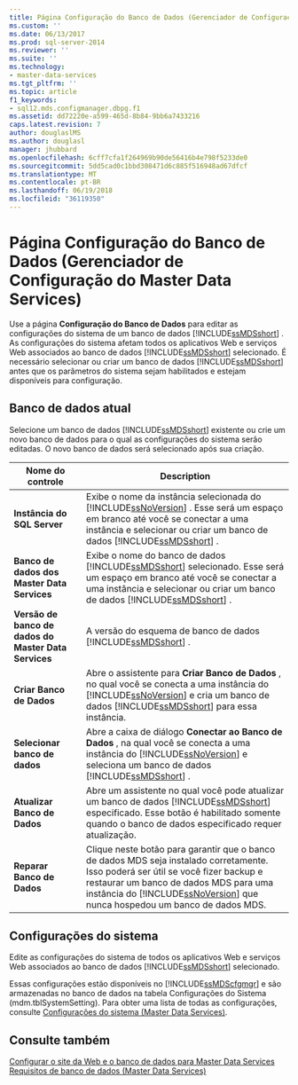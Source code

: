 ```yaml
---
title: Página Configuração do Banco de Dados (Gerenciador de Configuração do Master Data Services) | Microsoft Docs
ms.custom: ''
ms.date: 06/13/2017
ms.prod: sql-server-2014
ms.reviewer: ''
ms.suite: ''
ms.technology:
- master-data-services
ms.tgt_pltfrm: ''
ms.topic: article
f1_keywords:
- sql12.mds.configmanager.dbpg.f1
ms.assetid: dd72220e-a599-465d-8b84-9bb6a7433216
caps.latest.revision: 7
author: douglaslMS
ms.author: douglasl
manager: jhubbard
ms.openlocfilehash: 6cff7cfa1f264969b90de56416b4e798f5233de0
ms.sourcegitcommit: 5dd5cad0c1bbd308471d6c885f516948ad67dfcf
ms.translationtype: MT
ms.contentlocale: pt-BR
ms.lasthandoff: 06/19/2018
ms.locfileid: "36119350"
---
```

# <a name="database-configuration-page-master-data-services-configuration-manager"></a>Página Configuração do Banco de Dados (Gerenciador de Configuração do Master Data Services)
  Use a página **Configuração do Banco de Dados** para editar as configurações do sistema de um banco de dados [!INCLUDE[ssMDSshort](../includes/ssmdsshort-md.md)] . As configurações do sistema afetam todos os aplicativos Web e serviços Web associados ao banco de dados [!INCLUDE[ssMDSshort](../includes/ssmdsshort-md.md)] selecionado. É necessário selecionar ou criar um banco de dados [!INCLUDE[ssMDSshort](../includes/ssmdsshort-md.md)] antes que os parâmetros do sistema sejam habilitados e estejam disponíveis para configuração.  
  
## <a name="current-database"></a>Banco de dados atual  
 Selecione um banco de dados [!INCLUDE[ssMDSshort](../includes/ssmdsshort-md.md)] existente ou crie um novo banco de dados para o qual as configurações do sistema serão editadas. O novo banco de dados será selecionado após sua criação.  
  
|Nome do controle|Description|  
|------------------|-----------------|  
|**Instância do SQL Server**|Exibe o nome da instância selecionada do [!INCLUDE[ssNoVersion](../includes/ssnoversion-md.md)] . Esse será um espaço em branco até você se conectar a uma instância e selecionar ou criar um banco de dados [!INCLUDE[ssMDSshort](../includes/ssmdsshort-md.md)] .|  
|**Banco de dados dos Master Data Services**|Exibe o nome do banco de dados [!INCLUDE[ssMDSshort](../includes/ssmdsshort-md.md)] selecionado. Esse será um espaço em branco até você se conectar a uma instância e selecionar ou criar um banco de dados [!INCLUDE[ssMDSshort](../includes/ssmdsshort-md.md)] .|  
|**Versão de banco de dados do Master Data Services**|A versão do esquema de banco de dados [!INCLUDE[ssMDSshort](../includes/ssmdsshort-md.md)] .|  
|**Criar Banco de Dados**|Abre o assistente para **Criar Banco de Dados** , no qual você se conecta a uma instância do [!INCLUDE[ssNoVersion](../includes/ssnoversion-md.md)] e cria um banco de dados [!INCLUDE[ssMDSshort](../includes/ssmdsshort-md.md)] para essa instância.|  
|**Selecionar banco de dados**|Abre a caixa de diálogo **Conectar ao Banco de Dados** , na qual você se conecta a uma instância do [!INCLUDE[ssNoVersion](../includes/ssnoversion-md.md)] e seleciona um banco de dados [!INCLUDE[ssMDSshort](../includes/ssmdsshort-md.md)] .|  
|**Atualizar Banco de Dados**|Abre um assistente no qual você pode atualizar um banco de dados [!INCLUDE[ssMDSshort](../includes/ssmdsshort-md.md)] especificado. Esse botão é habilitado somente quando o banco de dados especificado requer atualização.|  
|**Reparar Banco de Dados**|Clique neste botão para garantir que o banco de dados MDS seja instalado corretamente. Isso poderá ser útil se você fizer backup e restaurar um banco de dados MDS para uma instância do [!INCLUDE[ssNoVersion](../includes/ssnoversion-md.md)] que nunca hospedou um banco de dados MDS.|  
  
## <a name="system-settings"></a>Configurações do sistema  
 Edite as configurações do sistema de todos os aplicativos Web e serviços Web associados ao banco de dados [!INCLUDE[ssMDSshort](../includes/ssmdsshort-md.md)] selecionado.  
  
 Essas configurações estão disponíveis no [!INCLUDE[ssMDScfgmgr](../includes/ssmdscfgmgr-md.md)] e são armazenadas no banco de dados na tabela Configurações do Sistema (mdm.tblSystemSetting). Para obter uma lista de todas as configurações, consulte [Configurações do sistema &#40;Master Data Services&#41;](system-settings-master-data-services.md).  
  
## <a name="see-also"></a>Consulte também  
 [Configurar o site da Web e o banco de dados para Master Data Services](../../2014/master-data-services/set-up-the-database-and-website-for-master-data-services.md)   
 [Requisitos de banco de dados &#40;Master Data Services&#41;](install-windows/database-requirements-master-data-services.md)  
  
  